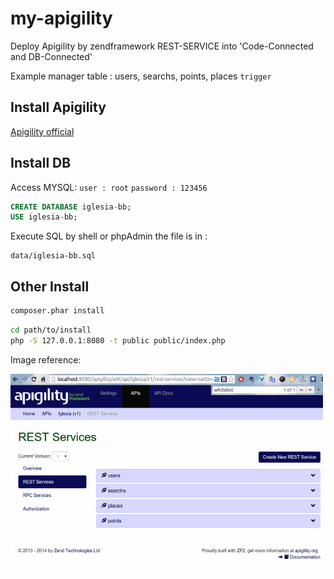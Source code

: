 # my-apigility

Deploy Apigility by zendframework REST-SERVICE  into 'Code-Connected and DB-Connected'

Example manager table : users, searchs, points, places  `trigger`




## Install Apigility

[Apigility official](https://apigility.org/)


## Install DB

Access MYSQL: `user : root` `password : 123456`


```sql
CREATE DATABASE iglesia-bb;
USE iglesia-bb;
```

Execute SQL by shell or phpAdmin the file is in :

    data/iglesia-bb.sql


## Other Install

```bash
composer.phar install
```

```bash
cd path/to/install
php -S 127.0.0.1:8080 -t public public/index.php
```

Image reference:

![apigility deploy](public/img/apigility-deploy.jpg)
